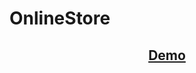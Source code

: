 # OnlineStore

  <h2 align="center"><a href="https://602ff2656a8859000872ef3b--youthful-darwin-4c1901.netlify.app/">Demo</a></h2>
